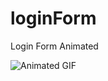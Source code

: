 # loginForm
 Login Form Animated 
 
 ![Animated GIF](https://user-images.githubusercontent.com/47983955/103468090-902b3900-4d7b-11eb-9053-d5edbfd6d100.gif)
